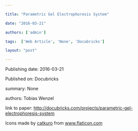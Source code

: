 ---
title: "Parametric Gel Electrophoresis System"
date: "2016-03-21"
authors: ['admin']
tags:  ['Web Article', 'None', 'Docubricks']
layout: "post"
---
Publishing date: 2016-03-21

Published on: Docubricks

summary: None

authors: Tobias Wenzel

link to paper: http://docubricks.com/projects/parametric-gel-electrophoresis-system

Icons made by <a href="https://www.flaticon.com/free-icon/bookshelves_3576884" title="catkuro">catkuro</a> from <a href="https://www.flaticon.com/" title="Flaticon"> www.flaticon.com</a>
